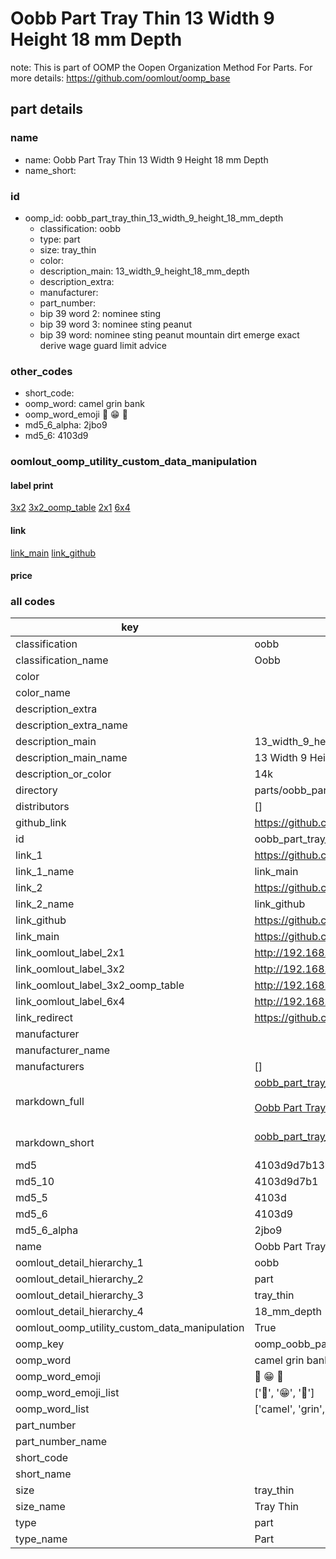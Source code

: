 # Oobb Part Tray Thin 13 Width 9 Height 18 mm Depth  

note: This is part of OOMP the Oopen Organization Method For Parts. For more details: https://github.com/oomlout/oomp_base

##  part details
  







### name
* name: Oobb Part Tray Thin 13 Width 9 Height 18 mm Depth
* name_short: 
### id
* oomp_id: oobb_part_tray_thin_13_width_9_height_18_mm_depth
  * classification: oobb
  * type: part
  * size: tray_thin
  * color: 
  * description_main: 13_width_9_height_18_mm_depth
  * description_extra: 
  * manufacturer: 
  * part_number: 
  * bip 39 word 2: nominee sting
  * bip 39 word 3: nominee sting peanut
  * bip 39 word: nominee sting peanut mountain dirt emerge exact derive wage guard limit advice

### other_codes
* short_code: 
* oomp_word: camel grin bank
* oomp_word_emoji :camel: :grin: :bank:
* md5_6_alpha: 2jbo9
* md5_6: 4103d9






### oomlout_oomp_utility_custom_data_manipulation
#### label print
[3x2](http://192.168.1.245:1112/?label=oomp%202jbo9)
[3x2_oomp_table](http://192.168.1.108:1112/?label=oomp%202jbo9)
[2x1](http://192.168.1.242:1112/?label=oomp%202jbo9)
[6x4](http://192.168.1.55:1112/?label=oomp%202jbo9)    

#### link

[link_main](https://github.com/oomlout/oomlout_oomp_version_1_messy/tree/main/parts/oobb_part_tray_thin_13_width_9_height_18_mm_depth) [link_github](https://github.com/oomlout/oomlout_oomp_version_1_messy/tree/main/parts/oobb_part_tray_thin_13_width_9_height_18_mm_depth)                             

#### price







### all codes 
| key | value |  
| --- | --- |  
| classification | oobb |  
| classification_name | Oobb |  
| color |  |  
| color_name |  |  
| description_extra |  |  
| description_extra_name |  |  
| description_main | 13_width_9_height_18_mm_depth |  
| description_main_name | 13 Width 9 Height 18 mm Depth |  
| description_or_color | 14k |  
| directory | parts/oobb_part_tray_thin_13_width_9_height_18_mm_depth |  
| distributors | [] |  
| github_link | https://github.com/oomlout/oomlout_oomp_part_src/tree/main/parts/oobb_part_tray_thin_13_width_9_height_18_mm_depth |  
| id | oobb_part_tray_thin_13_width_9_height_18_mm_depth |  
| link_1 | https://github.com/oomlout/oomlout_oomp_version_1_messy/tree/main/parts/oobb_part_tray_thin_13_width_9_height_18_mm_depth |  
| link_1_name | link_main |  
| link_2 | https://github.com/oomlout/oomlout_oomp_version_1_messy/tree/main/parts/oobb_part_tray_thin_13_width_9_height_18_mm_depth |  
| link_2_name | link_github |  
| link_github | https://github.com/oomlout/oomlout_oomp_version_1_messy/tree/main/parts/oobb_part_tray_thin_13_width_9_height_18_mm_depth |  
| link_main | https://github.com/oomlout/oomlout_oomp_version_1_messy/tree/main/parts/oobb_part_tray_thin_13_width_9_height_18_mm_depth |  
| link_oomlout_label_2x1 | http://192.168.1.242:1112/?label=oomp%202jbo9 |  
| link_oomlout_label_3x2 | http://192.168.1.245:1112/?label=oomp%202jbo9 |  
| link_oomlout_label_3x2_oomp_table | http://192.168.1.108:1112/?label=oomp%202jbo9 |  
| link_oomlout_label_6x4 | http://192.168.1.55:1112/?label=oomp%202jbo9 |  
| link_redirect | https://github.com/oomlout/oomlout_oomp_version_1_messy/tree/main/parts/oobb_part_tray_thin_13_width_9_height_18_mm_depth |  
| manufacturer |  |  
| manufacturer_name |  |  
| manufacturers | [] |  
| markdown_full | [oobb_part_tray_thin_13_width_9_height_18_mm_depth](none)<br>[](none)<br>[Oobb Part Tray Thin 13 Width 9 Height 18 Mm Depth](none)<br><br> |  
| markdown_short | [oobb_part_tray_thin_13_width_9_height_18_mm_depth](none)<br><br> |  
| md5 | 4103d9d7b13b69c9229f590943f57caf |  
| md5_10 | 4103d9d7b1 |  
| md5_5 | 4103d |  
| md5_6 | 4103d9 |  
| md5_6_alpha | 2jbo9 |  
| name | Oobb Part Tray Thin 13 Width 9 Height 18 mm Depth |  
| oomlout_detail_hierarchy_1 | oobb |  
| oomlout_detail_hierarchy_2 | part |  
| oomlout_detail_hierarchy_3 | tray_thin |  
| oomlout_detail_hierarchy_4 | 18_mm_depth |  
| oomlout_oomp_utility_custom_data_manipulation | True |  
| oomp_key | oomp_oobb_part_tray_thin_13_width_9_height_18_mm_depth |  
| oomp_word | camel grin bank |  
| oomp_word_emoji | :camel: :grin: :bank: |  
| oomp_word_emoji_list | [':camel:', ':grin:', ':bank:'] |  
| oomp_word_list | ['camel', 'grin', 'bank'] |  
| part_number |  |  
| part_number_name |  |  
| short_code |  |  
| short_name |  |  
| size | tray_thin |  
| size_name | Tray Thin |  
| type | part |  
| type_name | Part |  
